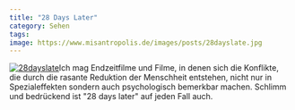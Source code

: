 ```yaml
---
title: "28 Days Later"
category: Sehen
tags: 
image: https://www.misantropolis.de/images/posts/28dayslate.jpg
---
```


[![](http://www.misantropolis.de/wp-content/uploads/2008/04/28dayslate.jpg "28dayslate")](http://www.misantropolis.de/wp-content/uploads/2008/04/28dayslate.jpg)Ich mag Endzeitfilme und Filme, in denen sich die Konflikte, die durch die rasante Reduktion der Menschheit entstehen, nicht nur in Spezialeffekten sondern auch psychologisch bemerkbar machen. Schlimm und bedrückend ist "28 days later" auf jeden Fall auch.